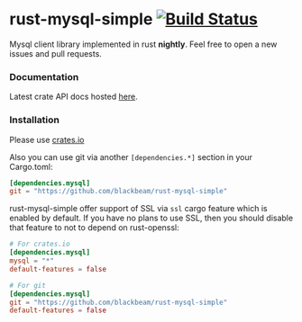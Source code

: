 rust-mysql-simple [![Build Status](https://travis-ci.org/blackbeam/rust-mysql-simple.png?branch=master)](https://travis-ci.org/blackbeam/rust-mysql-simple)
=================
Mysql client library implemented in rust **nightly**. Feel free to open a new issues and pull requests.

### Documentation
Latest crate API docs hosted [here](http://blackbeam.org/doc/mysql/index.html).

### Installation
Please use [crates.io](https://crates.io/crates/mysql)

Also you can use git via another `[dependencies.*]` section in your Cargo.toml:

```toml
[dependencies.mysql]
git = "https://github.com/blackbeam/rust-mysql-simple"
```

rust-mysql-simple offer support of SSL via `ssl` cargo feature which is enabled by default. If you have no plans to use SSL, then you should disable that feature to not to depend on rust-openssl:

```toml
# For crates.io
[dependencies.mysql]
mysql = "*"
default-features = false

# For git
[dependencies.mysql]
git = "https://github.com/blackbeam/rust-mysql-simple"
default-features = false
```
